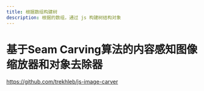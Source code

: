 ```yaml
---
title: 根据数组构建树
description: 根据的数组，通过 js 构建树结构对象
---
```

# 基于Seam Carving算法的内容感知图像缩放器和对象去除器

https://github.com/trekhleb/js-image-carver